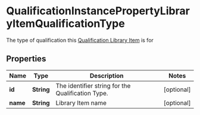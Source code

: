 

# QualificationInstancePropertyLibraryItemQualificationType

The type of qualification this [Qualification Library Item](https://developers.intellihr.io/docs/v1/) is for

## Properties

| Name | Type | Description | Notes |
|------------ | ------------- | ------------- | -------------|
|**id** | **String** | The identifier string for the Qualification Type. |  [optional] |
|**name** | **String** | Library Item name |  [optional] |



